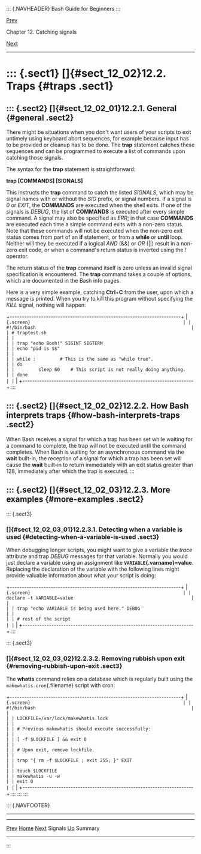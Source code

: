 ::: {.NAVHEADER}
Bash Guide for Beginners
:::

[Prev](sect_12_01.md)

Chapter 12. Catching signals

[Next](sect_12_03.md)

------------------------------------------------------------------------

::: {.sect1}
[]{#sect_12_02}12.2. Traps {#traps .sect1}
==========================

::: {.sect2}
[]{#sect_12_02_01}12.2.1. General {#general .sect2}
---------------------------------

There might be situations when you don\'t want users of your scripts to
exit untimely using keyboard abort sequences, for example because input
has to be provided or cleanup has to be done. The **trap** statement
catches these sequences and can be programmed to execute a list of
commands upon catching those signals.

The syntax for the **trap** statement is straightforward:

**trap \[COMMANDS\] \[SIGNALS\]**

This instructs the **trap** command to catch the listed *SIGNALS*, which
may be signal names with or without the *SIG* prefix, or signal numbers.
If a signal is *0* or *EXIT*, the **COMMANDS** are executed when the
shell exits. If one of the signals is *DEBUG*, the list of **COMMANDS**
is executed after every simple command. A signal may also be specified
as *ERR*; in that case **COMMANDS** are executed each time a simple
command exits with a non-zero status. Note that these commands will not
be executed when the non-zero exit status comes from part of an **if**
statement, or from a **while** or **until** loop. Neither will they be
executed if a logical *AND* (&&) or *OR* (\|\|) result in a non-zero
exit code, or when a command\'s return status is inverted using the *!*
operator.

The return status of the **trap** command itself is zero unless an
invalid signal specification is encountered. The **trap** command takes
a couple of options, which are documented in the Bash info pages.

Here is a very simple example, catching **Ctrl**+**C** from the user,
upon which a message is printed. When you try to kill this program
without specifying the *KILL* signal, nothing will happen:

+-----------------------------------------------------------------------+
| ``` {.screen}                                                         |
| #!/bin/bash                                                          |
| # traptest.sh                                                         |
|                                                                       |
| trap "echo Booh!" SIGINT SIGTERM                                      |
| echo "pid is $$"                                                      |
|                                                                       |
| while :         # This is the same as "while true".                   |
| do                                                                    |
|         sleep 60    # This script is not really doing anything.       |
| done                                                                  |
| ```                                                                   |
+-----------------------------------------------------------------------+
:::

::: {.sect2}
[]{#sect_12_02_02}12.2.2. How Bash interprets traps {#how-bash-interprets-traps .sect2}
---------------------------------------------------

When Bash receives a signal for which a trap has been set while waiting
for a command to complete, the trap will not be executed until the
command completes. When Bash is waiting for an asynchronous command via
the **wait** built-in, the reception of a signal for which a trap has
been set will cause the **wait** built-in to return immediately with an
exit status greater than 128, immediately after which the trap is
executed.
:::

::: {.sect2}
[]{#sect_12_02_03}12.2.3. More examples {#more-examples .sect2}
---------------------------------------

::: {.sect3}
### []{#sect_12_02_03_01}12.2.3.1. Detecting when a variable is used {#detecting-when-a-variable-is-used .sect3}

When debugging longer scripts, you might want to give a variable the
*trace* attribute and trap *DEBUG* messages for that variable. Normally
you would just declare a variable using an assignment like
**`VARIABLE`{.varname}=value**. Replacing the declaration of the
variable with the following lines might provide valuable information
about what your script is doing:

+-----------------------------------------------------------------------+
| ``` {.screen}                                                         |
| declare -t VARIABLE=value                                            |
|                                                                       |
| trap "echo VARIABLE is being used here." DEBUG                        |
|                                                                       |
| # rest of the script                                                  |
| ```                                                                   |
+-----------------------------------------------------------------------+
:::

::: {.sect3}
### []{#sect_12_02_03_02}12.2.3.2. Removing rubbish upon exit {#removing-rubbish-upon-exit .sect3}

The **whatis** command relies on a database which is regularly built
using the `makewhatis.cron`{.filename} script with cron:

+-----------------------------------------------------------------------+
| ``` {.screen}                                                         |
| #!/bin/bash                                                          |
|                                                                       |
| LOCKFILE=/var/lock/makewhatis.lock                                    |
|                                                                       |
| # Previous makewhatis should execute successfully:                    |
|                                                                       |
| [ -f $LOCKFILE ] && exit 0                                            |
|                                                                       |
| # Upon exit, remove lockfile.                                         |
|                                                                       |
| trap "{ rm -f $LOCKFILE ; exit 255; }" EXIT                           |
|                                                                       |
| touch $LOCKFILE                                                       |
| makewhatis -u -w                                                      |
| exit 0                                                                |
| ```                                                                   |
+-----------------------------------------------------------------------+
:::
:::
:::

::: {.NAVFOOTER}

------------------------------------------------------------------------

  ------------------------- -------------------- -------------------------
  [Prev](sect_12_01.md)    [Home](index.md)    [Next](sect_12_03.md)
  Signals                    [Up](chap_12.md)                    Summary
  ------------------------- -------------------- -------------------------
:::
